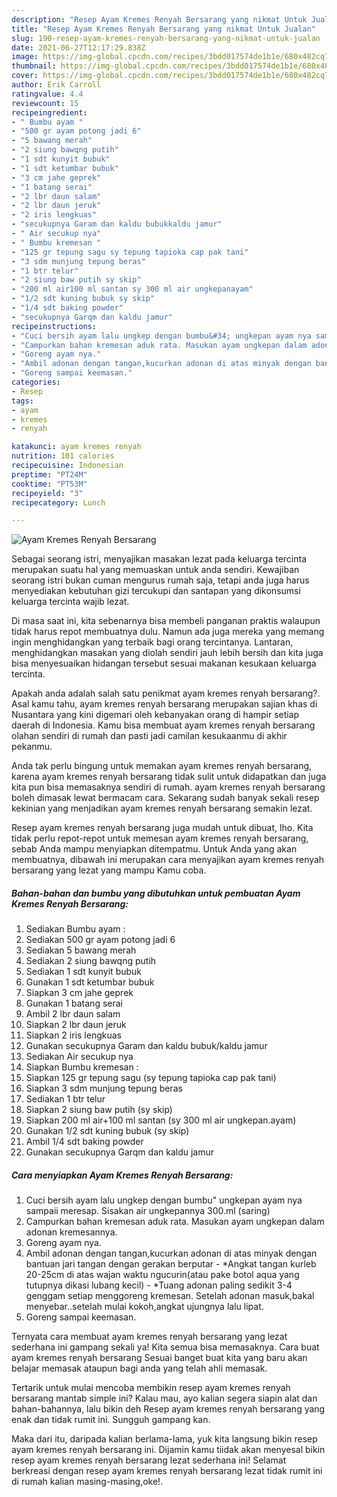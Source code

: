 ```yaml
---
description: "Resep Ayam Kremes Renyah Bersarang yang nikmat Untuk Jualan"
title: "Resep Ayam Kremes Renyah Bersarang yang nikmat Untuk Jualan"
slug: 190-resep-ayam-kremes-renyah-bersarang-yang-nikmat-untuk-jualan
date: 2021-06-27T12:17:29.838Z
image: https://img-global.cpcdn.com/recipes/3bdd017574de1b1e/680x482cq70/ayam-kremes-renyah-bersarang-foto-resep-utama.jpg
thumbnail: https://img-global.cpcdn.com/recipes/3bdd017574de1b1e/680x482cq70/ayam-kremes-renyah-bersarang-foto-resep-utama.jpg
cover: https://img-global.cpcdn.com/recipes/3bdd017574de1b1e/680x482cq70/ayam-kremes-renyah-bersarang-foto-resep-utama.jpg
author: Erik Carroll
ratingvalue: 4.4
reviewcount: 15
recipeingredient:
- " Bumbu ayam "
- "500 gr ayam potong jadi 6"
- "5 bawang merah"
- "2 siung bawqng putih"
- "1 sdt kunyit bubuk"
- "1 sdt ketumbar bubuk"
- "3 cm jahe geprek"
- "1 batang serai"
- "2 lbr daun salam"
- "2 lbr daun jeruk"
- "2 iris lengkuas"
- "secukupnya Garam dan kaldu bubukkaldu jamur"
- " Air secukup nya"
- " Bumbu kremesan "
- "125 gr tepung sagu sy tepung tapioka cap pak tani"
- "3 sdm munjung tepung beras"
- "1 btr telur"
- "2 siung baw putih sy skip"
- "200 ml air100 ml santan sy 300 ml air ungkepanayam"
- "1/2 sdt kuning bubuk sy skip"
- "1/4 sdt baking powder"
- "secukupnya Garqm dan kaldu jamur"
recipeinstructions:
- "Cuci bersih ayam lalu ungkep dengan bumbu&#34; ungkepan ayam nya sampaii meresap. Sisakan air ungkepannya 300.ml (saring)"
- "Campurkan bahan kremesan aduk rata. Masukan ayam ungkepan dalam adonan kremesannya."
- "Goreng ayam nya."
- "Ambil adonan dengan tangan,kucurkan adonan di atas minyak dengan bantuan jari tangan dengan gerakan berputar *Angkat tangan kurleb 20-25cm di atas wajan waktu ngucurin(atau pake botol aqua yang tutupnya dikasi lubang kecil) *Tuang adonan paling sedikit 3-4 genggam setiap menggoreng kremesan. Setelah adonan masuk,bakal menyebar..setelah mulai kokoh,angkat ujungnya lalu lipat."
- "Goreng sampai keemasan."
categories:
- Resep
tags:
- ayam
- kremes
- renyah

katakunci: ayam kremes renyah 
nutrition: 101 calories
recipecuisine: Indonesian
preptime: "PT24M"
cooktime: "PT53M"
recipeyield: "3"
recipecategory: Lunch

---
```



![Ayam Kremes Renyah Bersarang](https://img-global.cpcdn.com/recipes/3bdd017574de1b1e/680x482cq70/ayam-kremes-renyah-bersarang-foto-resep-utama.jpg)

Sebagai seorang istri, menyajikan masakan lezat pada keluarga tercinta merupakan suatu hal yang memuaskan untuk anda sendiri. Kewajiban seorang istri bukan cuman mengurus rumah saja, tetapi anda juga harus menyediakan kebutuhan gizi tercukupi dan santapan yang dikonsumsi keluarga tercinta wajib lezat.

Di masa  saat ini, kita sebenarnya bisa membeli panganan praktis walaupun tidak harus repot membuatnya dulu. Namun ada juga mereka yang memang ingin menghidangkan yang terbaik bagi orang tercintanya. Lantaran, menghidangkan masakan yang diolah sendiri jauh lebih bersih dan kita juga bisa menyesuaikan hidangan tersebut sesuai makanan kesukaan keluarga tercinta. 



Apakah anda adalah salah satu penikmat ayam kremes renyah bersarang?. Asal kamu tahu, ayam kremes renyah bersarang merupakan sajian khas di Nusantara yang kini digemari oleh kebanyakan orang di hampir setiap daerah di Indonesia. Kamu bisa membuat ayam kremes renyah bersarang olahan sendiri di rumah dan pasti jadi camilan kesukaanmu di akhir pekanmu.

Anda tak perlu bingung untuk memakan ayam kremes renyah bersarang, karena ayam kremes renyah bersarang tidak sulit untuk didapatkan dan juga kita pun bisa memasaknya sendiri di rumah. ayam kremes renyah bersarang boleh dimasak lewat bermacam cara. Sekarang sudah banyak sekali resep kekinian yang menjadikan ayam kremes renyah bersarang semakin lezat.

Resep ayam kremes renyah bersarang juga mudah untuk dibuat, lho. Kita tidak perlu repot-repot untuk memesan ayam kremes renyah bersarang, sebab Anda mampu menyiapkan ditempatmu. Untuk Anda yang akan membuatnya, dibawah ini merupakan cara menyajikan ayam kremes renyah bersarang yang lezat yang mampu Kamu coba.

<!--inarticleads1-->

##### Bahan-bahan dan bumbu yang dibutuhkan untuk pembuatan Ayam Kremes Renyah Bersarang:

1. Sediakan  Bumbu ayam :
1. Sediakan 500 gr ayam potong jadi 6
1. Sediakan 5 bawang merah
1. Sediakan 2 siung bawqng putih
1. Sediakan 1 sdt kunyit bubuk
1. Gunakan 1 sdt ketumbar bubuk
1. Siapkan 3 cm jahe geprek
1. Gunakan 1 batang serai
1. Ambil 2 lbr daun salam
1. Siapkan 2 lbr daun jeruk
1. Siapkan 2 iris lengkuas
1. Gunakan secukupnya Garam dan kaldu bubuk/kaldu jamur
1. Sediakan  Air secukup nya
1. Siapkan  Bumbu kremesan :
1. Siapkan 125 gr tepung sagu (sy tepung tapioka cap pak tani)
1. Siapkan 3 sdm munjung tepung beras
1. Sediakan 1 btr telur
1. Siapkan 2 siung baw putih (sy skip)
1. Siapkan 200 ml air+100 ml santan (sy 300 ml air ungkepan.ayam)
1. Gunakan 1/2 sdt kuning bubuk (sy skip)
1. Ambil 1/4 sdt baking powder
1. Gunakan secukupnya Garqm dan kaldu jamur




<!--inarticleads2-->

##### Cara menyiapkan Ayam Kremes Renyah Bersarang:

1. Cuci bersih ayam lalu ungkep dengan bumbu&#34; ungkepan ayam nya sampaii meresap. Sisakan air ungkepannya 300.ml (saring)
1. Campurkan bahan kremesan aduk rata. Masukan ayam ungkepan dalam adonan kremesannya.
1. Goreng ayam nya.
1. Ambil adonan dengan tangan,kucurkan adonan di atas minyak dengan bantuan jari tangan dengan gerakan berputar - *Angkat tangan kurleb 20-25cm di atas wajan waktu ngucurin(atau pake botol aqua yang tutupnya dikasi lubang kecil) - *Tuang adonan paling sedikit 3-4 genggam setiap menggoreng kremesan. Setelah adonan masuk,bakal menyebar..setelah mulai kokoh,angkat ujungnya lalu lipat.
1. Goreng sampai keemasan.




Ternyata cara membuat ayam kremes renyah bersarang yang lezat sederhana ini gampang sekali ya! Kita semua bisa memasaknya. Cara buat ayam kremes renyah bersarang Sesuai banget buat kita yang baru akan belajar memasak ataupun bagi anda yang telah ahli memasak.

Tertarik untuk mulai mencoba membikin resep ayam kremes renyah bersarang mantab simple ini? Kalau mau, ayo kalian segera siapin alat dan bahan-bahannya, lalu bikin deh Resep ayam kremes renyah bersarang yang enak dan tidak rumit ini. Sungguh gampang kan. 

Maka dari itu, daripada kalian berlama-lama, yuk kita langsung bikin resep ayam kremes renyah bersarang ini. Dijamin kamu tiidak akan menyesal bikin resep ayam kremes renyah bersarang lezat sederhana ini! Selamat berkreasi dengan resep ayam kremes renyah bersarang lezat tidak rumit ini di rumah kalian masing-masing,oke!.

